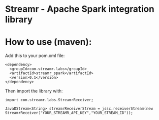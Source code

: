 # Streamr - Apache Spark integration library

# How to use (maven):

Add this to your pom.xml file:
```
<dependency>
  <groupId>com.streamr.labs</groupId>
  <artifactId>streamr_spark</artifactId>
  <version>0.1</version>
</dependency>
```

Then import the library with:

```
import com.streamr.labs.StreamrReceiver;
```

```
JavaDStream<String> streamrReceiverStream = jssc.receiverStream(new StreamrReceiver("YOUR_STREAMR_API_KEY","YOUR_STREAM_ID"));

```